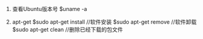 1. 查看Ubuntu版本号
    $uname -a

2. apt-get
    $sudo apt-get install //软件安装
    $sudo apt-get remove //软件卸载
    $sudo apt-get clean //删除已经下载的包文件